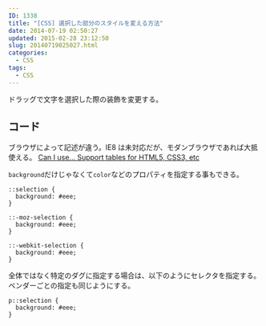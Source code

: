 ```yaml
---
ID: 1338
title: "[CSS] 選択した部分のスタイルを変える方法"
date: 2014-07-19 02:50:27
updated: 2015-02-28 23:12:50
slug: 20140719025027.html
categories:
  - CSS
tags:
  - CSS
---
```


ドラッグで文字を選択した際の装飾を変更する。

<!--more-->

## コード

ブラウザによって記述が違う。IE8 は未対応だが、モダンブラウザであれば大抵使える。
[Can I use... Support tables for HTML5, CSS3, etc](http://caniuse.com/#feat=css-selection)

`background`だけじゃなくて`color`などのプロパティを指定する事もできる。

```language-css
::selection {
  background: #eee;
}

::-moz-selection {
  background: #eee;
}

::-webkit-selection {
  background: #eee;
}
```

全体ではなく特定のダグに指定する場合は、以下のようにセレクタを指定する。
ベンダーごとの指定も同じようにする。

```language-css
p::selection {
  background: #eee;
}
```
